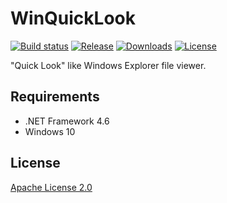 WinQuickLook
================

[![Build status](https://ci.appveyor.com/api/projects/status/8ct3i49pyfs7puy8?svg=true)](https://ci.appveyor.com/project/shibayan/winquicklook)
[![Release](https://img.shields.io/github/release/shibayan/WinQuickLook.svg)](https://github.com/shibayan/WinQuickLook/releases/latest)
[![Downloads](https://img.shields.io/github/downloads/shibayan/WinQuickLook/total.svg)](https://github.com/shibayan/WinQuickLook/releases/latest)
[![License](https://img.shields.io/github/license/shibayan/WinQuickLook.svg)](https://github.com/shibayan/WinQuickLook/blob/master/LICENSE)

"Quick Look" like Windows Explorer file viewer.

## Requirements

- .NET Framework 4.6
- Windows 10

## License

[Apache License 2.0](https://github.com/shibayan/WinQuickLook/blob/master/LICENSE)